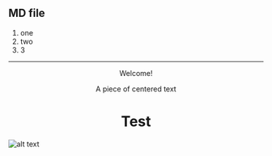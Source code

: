 ## MD file 

1. one
1. two
1. 3

----

<center>Welcome!</center>
<p style="text-align: center;">A piece of centered text</p>

<h1 style="text-align: center;">Test</h1>

![alt text](https://markdown.land/wp-content/uploads/2021/06/markdown-512px.png "Our logo")


